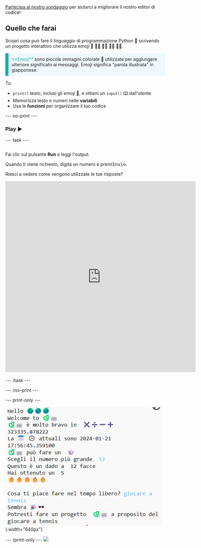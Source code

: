 <div class="c-survey-banner" style="width:100%">
  <a class="c-survey-banner__link" href="https://form.raspberrypi.org/f/code-editor-feedback" target="_blank">Partecipa al nostro sondaggio</a> per aiutarci a migliorare il nostro editor di codice!
</div>

## Quello che farai

Scopri cosa può fare il linguaggio di programmazione Python 🐍 scrivendo un progetto interattivo che utilizza emoji 🙌 🙌🏼 🙌🏽 🙌🏾 🙌🏿.

<p style="border-left: solid; border-width:10px; border-color: #0faeb0; background-color: aliceblue; padding: 10px;">
<span style="color: #0faeb0">**Emoji**</span> sono piccole immagini colorate 🥰 utilizzate per aggiungere ulteriore significato ai messaggi. Emoji significa "parola illustrata" in giapponese.
</p>

Tu:

+ `print()` testo, inclusi gli emoji 🚀, e ottieni un `input()` ⌨️ dall'utente
+ Memorizza testo e numeri nelle **variabili**
+ Usa le **funzioni** per organizzare il tuo codice

--- no-print ---

### Play ▶️

--- task ---

<div style="display: flex; flex-wrap: wrap">
<div style="flex-basis: 175px; flex-grow: 1">  

Fai clic sul pulsante **Run** e leggi l'output.

  Quando ti viene richiesto, digita un numero e premi<kbd>Invio</kbd>. 

Riesci a vedere come vengono utilizzate le tue risposte?

<iframe src="https://editor.raspberrypi.org/en/embed/viewer/hello-world-solution" width="600" height="600" frameborder="0" marginwidth="0" marginheight="0" allowfullscreen>
</iframe>
</div>
</div>

--- /task ---

--- /no-print ---

--- print-only ---

![Progetto completato che mostra il codice di esempio nell'editor](images/showcase_static.png){:width="640px"}

--- /print-only --- ![](http://code.org/api/hour/begin_codeclub_hworld.png)